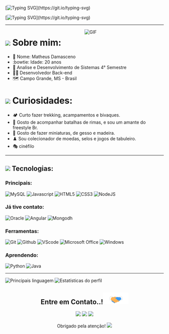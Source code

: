 [![Typing SVG](https://readme-typing-svg.herokuapp.com?font=Varela+Round&size=40&duration=4000&pause=3000&color=6ED8E5&center=true&vCenter=true&repeat=true&width=1000&lines=Bem+Vindo+ao+meu+GitHub!)](https://git.io/typing-svg)

[![Typing SVG](https://readme-typing-svg.herokuapp.com?font=Varela+Round&size=35&duration=4000&pause=3000&color=6ED8E5&center=true&vCenter=true&repeat=true&width=1000&lines=%C3%89+o+Matheus+Damasceno+aqui.)](https://git.io/typing-svg)


<hr>
 <img align="right" width="50%" alt="GIF" src="https://user-images.githubusercontent.com/74038190/225813708-98b745f2-7d22-48cf-9150-083f1b00d6c9.gif" />

# <picture><img src = "https://raw.githubusercontent.com/Tarikul-Islam-Anik/Animated-Fluent-Emojis/master/Emojis/Smilies/Slightly%20Smiling%20Face.png" width = 50px></picture> **Sobre mim:**

- :raising_hand: Nome: Matheus Damasceno
- :bowtie: Idade: 20 anos
- 🔭 Analise e Desenvolvimento de Sistemas 4° Semestre
- 👩‍💻 Desenvolvedor Back-end 
- 🗺️ Campo Grande, MS - Brasil

# <picture><img src = "https://raw.githubusercontent.com/Tarikul-Islam-Anik/Animated-Fluent-Emojis/master/Emojis/Smilies/Cowboy%20Hat%20Face.png" width = 50px></picture> **Curiosidades:**

- 🏕️ Curto fazer trekking, acampamentos e bivaques.
- 🤘 Gosto de acompanhar batalhas de rimas, e sou um amante do freestyle Br.
- 🚂 Gosto de fazer miniaturas, de gesso e madeira.
- ♟️ Sou colecionador de moedas, selos e jogos de tabuleiro.
- 🎭 cinéfilo



<hr>

## <img src="https://media2.giphy.com/media/QssGEmpkyEOhBCb7e1/giphy.gif?cid=ecf05e47a0n3gi1bfqntqmob8g9aid1oyj2wr3ds3mg700bl&rid=giphy.gif" width ="25"><b> Tecnologias:</b>

### Principais:
![MySQL](https://img.shields.io/badge/MySQL-1572B6?style=for-the-badge&logo=mysql&logoColor=white)
![Javascript](https://img.shields.io/badge/JavaScript-F7DF1E?style=for-the-badge&logo=javascript&logoColor=black)
![HTML5](https://img.shields.io/badge/HTML5-E34F26?style=for-the-badge&logo=html5&logoColor=white)
![CSS3](https://img.shields.io/badge/CSS3-1572B6?style=for-the-badge&logo=css3&logoColor=white)
![NodeJS](https://img.shields.io/badge/node.js-6DA55F?style=for-the-badge&logo=node.js&logoColor=white)

### Já tive contato:
![Oracle](https://img.shields.io/badge/Oracle-F80000?style=for-the-badge&logo=Oracle&logoColor=white)
![Angular](https://img.shields.io/badge/angular-%23DD0031.svg?style=for-the-badge&logo=angular&logoColor=white)
![Mongodh](https://img.shields.io/badge/MongoDB-4EA94B?style=for-the-badge&logo=mongodb&logoColor=white)


### Ferramentas:
![Git](https://img.shields.io/badge/GIT-E44C30?style=for-the-badge&logo=git&logoColor=white)
![Github](https://img.shields.io/badge/GitHub-100000?style=for-the-badge&logo=github&logoColor=white)
![VScode](https://img.shields.io/badge/Visual_Studio_Code-0078D4?style=for-the-badge&logo=visual%20studio%20code&logoColor=white)
![Microsoft Office](https://img.shields.io/badge/Microsoft_Office-D83B01?style=for-the-badge&logo=microsoft-office&logoColor=white)
![Windows](https://img.shields.io/badge/Windows-0078D6?style=for-the-badge&logo=windows&logoColor=white)
 
### Aprendendo:
![Python](https://img.shields.io/badge/Python-3776AB?style=for-the-badge&logo=python&logoColor=white)
![Java](https://img.shields.io/badge/Java-ED8B00?style=for-the-badge&logo=openjdk&logoColor=white)

<hr>

![Principais linguagem](https://github-readme-stats.vercel.app/api/top-langs/?username=MatheusADamasceno&layout=compact&custom_title=MatheusADamasceno%20-%20Most%20Used%20Languages:&theme=dark&hide_border=true&hide=visual%20basic%20.net,php,c%2B%2B)
![Estatísticas do perfil](https://github-readme-stats.vercel.app/api?username=MatheusADamasceno&show_icons=true&theme=dark&hide_border=true&custom_title=MatheusADamasceno%20-%20GitHub%20Stats:&include_all_commits=true&hide=issues,contribs)

  
<div align="center">  
  
## <b> Entre em Contato..!</b><img src="https://github.com/0xAbdulKhalid/0xAbdulKhalid/raw/main/assets/mdImages/handshake.gif" width ="80">
<div>
<a href="https://wa.me/5562992060399" target="_blank"><img src="https://img.shields.io/badge/WhatsApp-25D366?style=for-the-badge&logo=whatsapp&logoColor=white" target="_blank"></a>
<a href = "mailto:matheusalvesdamascenotwd@gmail.com"><img src="https://img.shields.io/badge/Gmail-D14836?style=for-the-badge&logo=gmail&logoColor=white" target="_blank"></a>
<a href="https://www.linkedin.com/in/matheusalvesdamasceno" target="_blank"><img src="https://img.shields.io/badge/-LinkedIn-%230077B5?style=for-the-badge&logo=linkedin&logoColor=white" target="_blank"></a>  

</div>
</div>

<br>
<div align="center">  
  
<div style="text-align: center;">
    Obrigado pela atenção!
    <img src="https://raw.githubusercontent.com/Tarikul-Islam-Anik/Animated-Fluent-Emojis/master/Emojis/Smilies/Saluting%20Face.png" width="50" />
</div>

